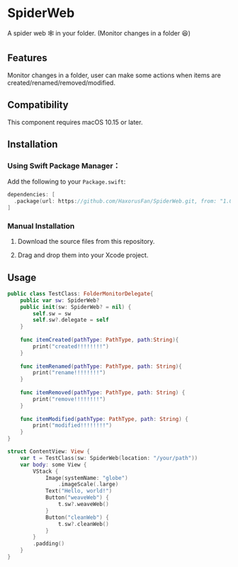 # SpiderWeb
A spider web 🕸️  in your folder. (Monitor changes in a folder 😆)

## Features

Monitor changes in a folder, user can make some actions when items are created/renamed/removed/modified.

## Compatibility

This component requires macOS 10.15 or later.

## Installation

### Using Swift Package Manager：

Add the following to your `Package.swift`:

```swift
dependencies: [
  .package(url: https://github.com/HaxorusFan/SpiderWeb.git, from: "1.0.0")
]
```

### Manual Installation

1. Download the source files from this repository.

2. Drag and drop them into your Xcode project.

## Usage

```swift
public class TestClass: FolderMonitorDelegate{
    public var sw: SpiderWeb?
    public init(sw: SpiderWeb? = nil) {
        self.sw = sw
        self.sw?.delegate = self
    }
    
    func itemCreated(pathType: PathType, path:String){
        print("created!!!!!!!!")
    }
    
    func itemRenamed(pathType: PathType, path: String){
        print("rename!!!!!!!!")
    }
    
    func itemRemoved(pathType: PathType, path: String) {
        print("remove!!!!!!!!")
    }
    
    func itemModified(pathType: PathType, path: String) {
        print("modified!!!!!!!!")
    }
}
```

```swift
struct ContentView: View {
    var t = TestClass(sw: SpiderWeb(location: "/your/path"))
    var body: some View {
        VStack {
            Image(systemName: "globe")
                .imageScale(.large)
            Text("Hello, world!")
            Button("weaveWeb") {
                t.sw?.weaveWeb()
            }
            Button("cleanWeb") {
                t.sw?.cleanWeb()
            }
        }
        .padding()
    }
}
```

